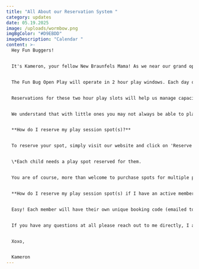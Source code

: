 ```yaml
---
title: "All About our Reservation System "
category: updates
date: 05.19.2025
image: /uploads/wormbow.png
imgBgColor: "#D9EBDD"
imageDescription: "Calendar "
content: >-
  Hey Fun Buggers! 


  It's Kameron, your fellow New Braunfels Mama! As we near our grand opening, I want to take a moment to go over our reservation system with you all. 


  The Fun Bug Open Play will operate in 2 hour play windows. Each day of the week has slightly different hours, so please refer to our hours of operation to determine what play slot is best for you and your littles. 


  Reservations for these two hour play slots will help us manage capacity to ensure a safe and enjoyable experience for everyone. Our space is subject to fire code regulations, which limit the number of guests we can accommodate at one time. By reserving your spot via our website, you can guarantee entry and avoid potential disappointment if we reach capacity. While we welcome walk-ins, availability is not guaranteed, so a reservation is the best way to secure your visit.


  We understand that with little ones you may not always be able to plan ahead. If you haven't reserved a spot ahead of time, you can check our reservation portal via our website to see if and how many spots are left for your preferred time. If we have spots open, you are more than welcome to come on in! However, in order to accomodate the play session following yours, if you and your littles arrive after the start time of the current session you will only be able to play until the end of it (and not the full two hours). 


  **How do I reserve my play session spot(s)?**


  To reserve your spot, simply visit our website and click on 'Reserve Play Time' on our home page. This will take you to our reservation portal where you can choose your preferred date and time, as well as complete your payment. You may arrive 10 minutes prior to the start of your play session. When you arrive at our studio, please check in at the front desk and complete any necessary waivers. A staff member will announce 10 minutes prior to the end of your play session to begin gathering your kids and belongings so that we can get ready for the next group. 


  \*Each child needs a play spot reserved for them.


  You are of course, more than welcome to purchase spots for multiple play sessions if your kids would like more than 2 hours to play. 


  **How do I reserve my play session spot(s) if I have an active membership?**


  Easy! Each member will have their own unique booking code (emailed to them at the time of purchasing membership) for play reservations. Simply follow the same steps above, and enter your code at checkout to reserve your spot. 


  If you have any questions at all please reach out to me directly, I am happy to help. As always, I can't wait to meet all of you!


  Xoxo,


  Kameron
---
```

